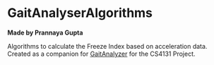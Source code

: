 # GaitAnalyserAlgorithms
**Made by Prannaya Gupta**

Algorithms to calculate the Freeze Index based on acceleration data. Created as a companion for [GaitAnalyzer](https://github.com/ThePyProgrammer/GaitMonitoringForParkinsonsDiseasePatients/tree/main/android) for the CS4131 Project.
